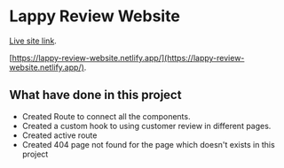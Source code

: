 # Lappy Review Website

[Live site link](https://lappy-review-website.netlify.app/).

[https://lappy-review-website.netlify.app/](https://lappy-review-website.netlify.app/).

## What have done in this project

- Created Route to connect all the components.
- Created a custom hook to using customer review in different pages.
- Created active route
- Created 404 page not found for the page which doesn't exists in this project
